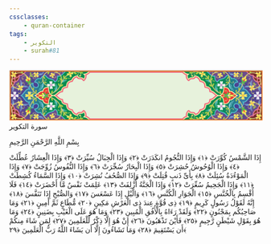 ```yaml
---
cssclasses:
    - quran-container
tags:
    - التكوير
    - surah#81
---
```

<div class="quran-container">
<span class="second-border"></span>
<span class="border"></span>
<div class="head-container">
<img src="https://raw.githubusercontent.com/LORDyyyyy/obsidian-the_quran_vault/main/The%20Quran%20Vault/src/webview/surah_head.png" height=100>
<div class="surah-name">
<span class="surah-name-fnt">سورة التكوير</span>
</div>
</div>
<div class="quran-content">
<div class="name-of-god"> <p> بِسْمِ اللَّهِ الرَّحْمَنِ الرَّحِيمِ </p></div>
<p>
<span class="sign" id="f1">إِذَا الشَّمْسُ كُوِّرَتْ <span>﴿</span>١<span>﴾</span></span>
<span class="sign" id="f2">وَإِذَا النُّجُومُ انكَدَرَتْ <span>﴿</span>٢<span>﴾</span></span>
<span class="sign" id="f3">وَإِذَا الْجِبَالُ سُيِّرَتْ <span>﴿</span>٣<span>﴾</span></span>
<span class="sign" id="f4">وَإِذَا الْعِشَارُ عُطِّلَتْ <span>﴿</span>٤<span>﴾</span></span>
<span class="sign" id="f5">وَإِذَا الْوُحُوشُ حُشِرَتْ <span>﴿</span>٥<span>﴾</span></span>
<span class="sign" id="f6">وَإِذَا الْبِحَارُ سُجِّرَتْ <span>﴿</span>٦<span>﴾</span></span>
<span class="sign" id="f7">وَإِذَا النُّفُوسُ زُوِّجَتْ <span>﴿</span>٧<span>﴾</span></span>
<span class="sign" id="f8">وَإِذَا الْمَوْءُدَةُ سُئِلَتْ <span>﴿</span>٨<span>﴾</span></span>
<span class="sign" id="f9">بِأَىِّ ذَنبٍ قُتِلَتْ <span>﴿</span>٩<span>﴾</span></span>
<span class="sign" id="f10">وَإِذَا الصُّحُفُ نُشِرَتْ <span>﴿</span>١۰<span>﴾</span></span>
<span class="sign" id="f11">وَإِذَا السَّمَاءُ كُشِطَتْ <span>﴿</span>١١<span>﴾</span></span>
<span class="sign" id="f12">وَإِذَا الْجَحِيمُ سُعِّرَتْ <span>﴿</span>١٢<span>﴾</span></span>
<span class="sign" id="f13">وَإِذَا الْجَنَّةُ أُزْلِفَتْ <span>﴿</span>١٣<span>﴾</span></span>
<span class="sign" id="f14">عَلِمَتْ نَفْسٌ مَّا أَحْضَرَتْ <span>﴿</span>١٤<span>﴾</span></span>
<span class="sign" id="f15">فَلَا أُقْسِمُ بِالْخُنَّسِ <span>﴿</span>١٥<span>﴾</span></span>
<span class="sign" id="f16">الْجَوَارِ الْكُنَّسِ <span>﴿</span>١٦<span>﴾</span></span>
<span class="sign" id="f17">وَالَّيْلِ إِذَا عَسْعَسَ <span>﴿</span>١٧<span>﴾</span></span>
<span class="sign" id="f18">وَالصُّبْحِ إِذَا تَنَفَّسَ <span>﴿</span>١٨<span>﴾</span></span>
<span class="sign" id="f19">إِنَّهُ لَقَوْلُ رَسُولٍ كَرِيمٍ <span>﴿</span>١٩<span>﴾</span></span>
<span class="sign" id="f20">ذِى قُوَّةٍ عِندَ ذِى الْعَرْشِ مَكِينٍ <span>﴿</span>٢۰<span>﴾</span></span>
<span class="sign" id="f21">مُّطَاعٍ ثَمَّ أَمِينٍ <span>﴿</span>٢١<span>﴾</span></span>
<span class="sign" id="f22">وَمَا صَاحِبُكُم بِمَجْنُونٍ <span>﴿</span>٢٢<span>﴾</span></span>
<span class="sign" id="f23">وَلَقَدْ رَءَاهُ بِالْأُفُقِ الْمُبِينِ <span>﴿</span>٢٣<span>﴾</span></span>
<span class="sign" id="f24">وَمَا هُوَ عَلَى الْغَيْبِ بِضَنِينٍ <span>﴿</span>٢٤<span>﴾</span></span>
<span class="sign" id="f25">وَمَا هُوَ بِقَوْلِ شَيْطَنٍ رَّجِيمٍ <span>﴿</span>٢٥<span>﴾</span></span>
<span class="sign" id="f26">فَأَيْنَ تَذْهَبُونَ <span>﴿</span>٢٦<span>﴾</span></span>
<span class="sign" id="f27">إِنْ هُوَ إِلَّا ذِكْرٌ لِّلْعَلَمِينَ <span>﴿</span>٢٧<span>﴾</span></span>
<span class="sign" id="f28">لِمَن شَاءَ مِنكُمْ أَن يَسْتَقِيمَ <span>﴿</span>٢٨<span>﴾</span></span>
<span class="sign" id="f29">وَمَا تَشَاءُونَ إِلَّا أَن يَشَاءَ اللَّهُ رَبُّ الْعَلَمِينَ <span>﴿</span>٢٩<span>﴾</span></span>

</p>
</div>
<span class="border" style="margin-top:25px;"></span>
<span class="second-border-bottom"></span>
</div>
